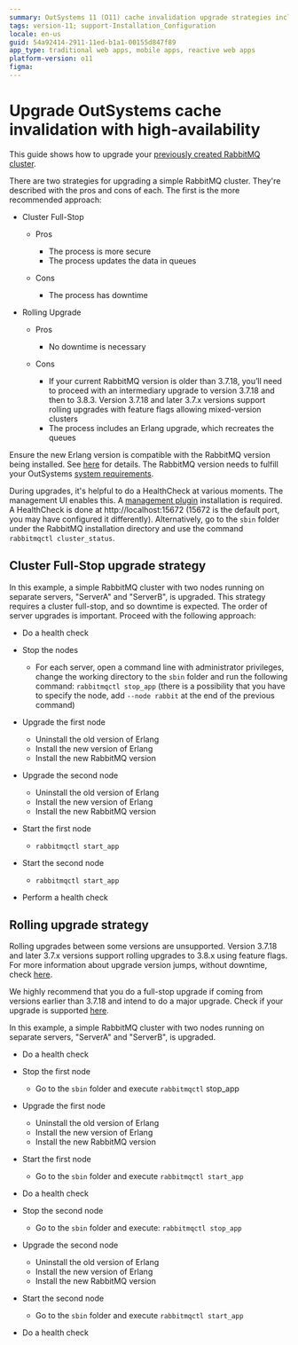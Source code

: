 ```yaml
---
summary: OutSystems 11 (O11) cache invalidation upgrade strategies include full-stop and rolling upgrades, each with specific pros and cons.
tags: version-11; support-Installation_Configuration
locale: en-us
guid: 54a92414-2911-11ed-b1a1-00155d847f89
app_type: traditional web apps, mobile apps, reactive web apps
platform-version: o11
figma:
---
```


# Upgrade OutSystems cache invalidation with high-availability

This guide shows how to upgrade your [previously created RabbitMQ cluster](high-availability.md).

There are two strategies for upgrading a simple RabbitMQ cluster. They're described with the pros and cons of each. The first is the more recommended approach:

* Cluster Full-Stop

    * Pros

        * The process is more secure
        * The process updates the data in queues

    * Cons

        * The process has downtime

* Rolling Upgrade

    * Pros

        * No downtime is necessary

    * Cons

        * If your current RabbitMQ version is older than 3.7.18, you’ll need to proceed with an intermediary upgrade to version 3.7.18 and then to 3.8.3. Version 3.7.18 and later 3.7.x versions support rolling upgrades with feature flags allowing mixed-version clusters
        * The process includes an Erlang upgrade, which recreates the queues

<div class="info" markdown="1">

Ensure the new Erlang version is compatible with the RabbitMQ version being installed. See [here](https://www.rabbitmq.com/which-erlang.html) for details.
The RabbitMQ version needs to fulfill your OutSystems [system requirements](../system-requirements.md).

</div>

During upgrades, it's helpful to do a HealthCheck at various moments. The management UI enables this. A [management plugin](https://www.rabbitmq.com/management.html) installation is required. A HealthCheck is done at http://localhost:15672 (15672 is the default port, you may have configured it differently). Alternatively, go to the `sbin` folder under the RabbitMQ installation directory and use the command `rabbitmqctl cluster_status`.

## Cluster Full-Stop upgrade strategy

In this example, a simple RabbitMQ cluster with two nodes running on separate servers, "ServerA" and "ServerB", is upgraded. This strategy requires a cluster full-stop, and so downtime is expected. The order of server upgrades is important. Proceed with the following approach:

* Do a health check

* Stop the nodes

    * For each server, open a command line with administrator privileges, change the working directory to the `sbin` folder and run the following command: `rabbitmqctl stop_app` (there is a possibility that you have to specify the node, add `--node rabbit` at the end of the previous command)

* Upgrade the first node

    * Uninstall the old version of Erlang
    * Install the new version of Erlang
    * Install the new RabbitMQ version

* Upgrade the second node

    * Uninstall the old version of Erlang
    * Install the new version of Erlang
    * Install the new RabbitMQ version

* Start the first node

    * `rabbitmqctl start_app`

* Start the second node

    * `rabbitmqctl start_app`

* Perform a health check

## Rolling upgrade strategy

Rolling upgrades between some versions are unsupported. Version 3.7.18 and later 3.7.x versions support rolling upgrades to 3.8.x using feature flags. For more information about upgrade version jumps, without downtime, check [here](https://www.rabbitmq.com/upgrade.html).

We highly recommend that you do a full-stop upgrade if coming from versions earlier than 3.7.18 and intend to do a major upgrade. Check if your upgrade is supported [here](https://www.rabbitmq.com/upgrade.html#rolling-upgrades).

In this example, a simple RabbitMQ cluster with two nodes running on separate servers, "ServerA" and "ServerB", is upgraded.

* Do a health check
* Stop the first node

    * Go to the `sbin` folder and execute `rabbitmqctl` stop_app

* Upgrade the first node

    * Uninstall the old version of Erlang
    * Install the new version of Erlang
    * Install the new RabbitMQ version

* Start the first node

    * Go to the `sbin` folder and execute `rabbitmqctl start_app`

* Do a health check

* Stop the second node

    * Go to the `sbin` folder and execute: `rabbitmqctl stop_app`

* Upgrade the second node

    * Uninstall the old version of Erlang
    * Install the new version of Erlang
    * Install the new RabbitMQ version

* Start the second  node

    * Go to the `sbin` folder and execute `rabbitmqctl start_app`

* Do a health check
